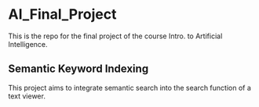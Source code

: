 # AI_Final_Project

This is the repo for the final project of the course Intro. to Artificial Intelligence.

## Semantic Keyword Indexing

This project aims to integrate semantic search into the search function of a text viewer.
